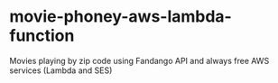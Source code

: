 # movie-phoney-aws-lambda-function

Movies playing by zip code using Fandango API and always free AWS services (Lambda and SES)

